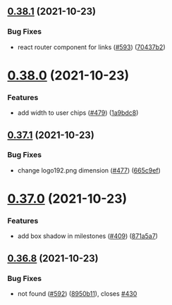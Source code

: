## [0.38.1](https://github.com/EddieHubCommunity/LinkFree/compare/v0.38.0...v0.38.1) (2021-10-23)


### Bug Fixes

* react router component for links ([#593](https://github.com/EddieHubCommunity/LinkFree/issues/593)) ([70437b2](https://github.com/EddieHubCommunity/LinkFree/commit/70437b2fc997c233b91c9935210cfb9fc69824c5))



# [0.38.0](https://github.com/EddieHubCommunity/LinkFree/compare/v0.37.1...v0.38.0) (2021-10-23)


### Features

* add width to user chips ([#479](https://github.com/EddieHubCommunity/LinkFree/issues/479)) ([1a9bdc8](https://github.com/EddieHubCommunity/LinkFree/commit/1a9bdc8e046f0a89f0a5336cc8b12d569d6b8a3d))



## [0.37.1](https://github.com/EddieHubCommunity/LinkFree/compare/v0.37.0...v0.37.1) (2021-10-23)


### Bug Fixes

* change logo192.png dimension ([#477](https://github.com/EddieHubCommunity/LinkFree/issues/477)) ([665c9ef](https://github.com/EddieHubCommunity/LinkFree/commit/665c9ef537658f7d59fc88a780211e8159005028))



# [0.37.0](https://github.com/EddieHubCommunity/LinkFree/compare/v0.36.8...v0.37.0) (2021-10-23)


### Features

* add box shadow in milestones ([#409](https://github.com/EddieHubCommunity/LinkFree/issues/409)) ([871a5a7](https://github.com/EddieHubCommunity/LinkFree/commit/871a5a7b59d35d7cac636d7ae075e2b6eac92a09))



## [0.36.8](https://github.com/EddieHubCommunity/LinkFree/compare/v0.36.7...v0.36.8) (2021-10-23)


### Bug Fixes

* not found ([#592](https://github.com/EddieHubCommunity/LinkFree/issues/592)) ([8950b11](https://github.com/EddieHubCommunity/LinkFree/commit/8950b1117092e8a6bc8fc4793dc09d735af6e528)), closes [#430](https://github.com/EddieHubCommunity/LinkFree/issues/430)



